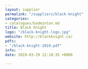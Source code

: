 ```yaml
---
layout: supplier
permalink: "/suppliers/black-knight"
categories:
- catalogues/badminton.md
title: Black Knight
logo: "/black-knight-logo.jpg"
website: http://blackknight.ca/
pdfs:
- "/black-knight-2019.pdf"
info: ''
date: 2019-03-29 22:18:35 +0000

---
```

